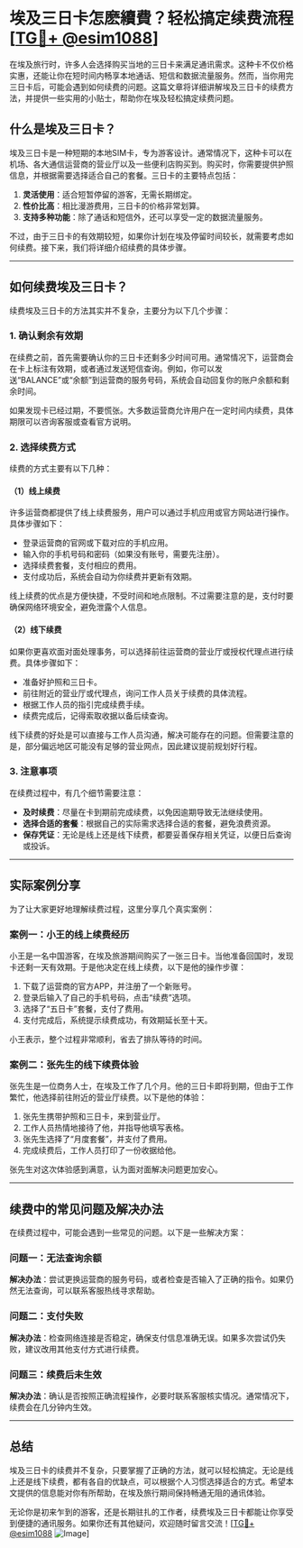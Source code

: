 # 埃及三日卡怎麽續費？轻松搞定续费流程[[TG💪+ @esim1088](https://t.me/s/esim1088)]

在埃及旅行时，许多人会选择购买当地的三日卡来满足通讯需求。这种卡不仅价格实惠，还能让你在短时间内畅享本地通话、短信和数据流量服务。然而，当你用完三日卡后，可能会遇到如何续费的问题。这篇文章将详细讲解埃及三日卡的续费方法，并提供一些实用的小贴士，帮助你在埃及轻松搞定续费问题。

## 什么是埃及三日卡？

埃及三日卡是一种短期的本地SIM卡，专为游客设计。通常情况下，这种卡可以在机场、各大通信运营商的营业厅以及一些便利店购买到。购买时，你需要提供护照信息，并根据需要选择适合自己的套餐。三日卡的主要特点包括：

1. **灵活使用**：适合短暂停留的游客，无需长期绑定。
2. **性价比高**：相比漫游费用，三日卡的价格非常划算。
3. **支持多种功能**：除了通话和短信外，还可以享受一定的数据流量服务。

不过，由于三日卡的有效期较短，如果你计划在埃及停留时间较长，就需要考虑如何续费。接下来，我们将详细介绍续费的具体步骤。

---

## 如何续费埃及三日卡？

续费埃及三日卡的方法其实并不复杂，主要分为以下几个步骤：

### 1. 确认剩余有效期

在续费之前，首先需要确认你的三日卡还剩多少时间可用。通常情况下，运营商会在卡上标注有效期，或者通过发送短信查询。例如，你可以发送“BALANCE”或“余额”到运营商的服务号码，系统会自动回复你的账户余额和剩余时间。

如果发现卡已经过期，不要慌张。大多数运营商允许用户在一定时间内续费，具体期限可以咨询客服或查看官方说明。

### 2. 选择续费方式

续费的方式主要有以下几种：

#### （1）线上续费

许多运营商都提供了线上续费服务，用户可以通过手机应用或官方网站进行操作。具体步骤如下：

- 登录运营商的官网或下载对应的手机应用。
- 输入你的手机号码和密码（如果没有账号，需要先注册）。
- 选择续费套餐，支付相应的费用。
- 支付成功后，系统会自动为你续费并更新有效期。

线上续费的优点是方便快捷，不受时间和地点限制。不过需要注意的是，支付时要确保网络环境安全，避免泄露个人信息。

#### （2）线下续费

如果你更喜欢面对面处理事务，可以选择前往运营商的营业厅或授权代理点进行续费。具体步骤如下：

- 准备好护照和三日卡。
- 前往附近的营业厅或代理点，询问工作人员关于续费的具体流程。
- 根据工作人员的指引完成续费手续。
- 续费完成后，记得索取收据以备后续查询。

线下续费的好处是可以直接与工作人员沟通，解决可能存在的问题。但需要注意的是，部分偏远地区可能没有足够的营业网点，因此建议提前规划好行程。

### 3. 注意事项

在续费过程中，有几个细节需要注意：

- **及时续费**：尽量在卡到期前完成续费，以免因逾期导致无法继续使用。
- **选择合适的套餐**：根据自己的实际需求选择合适的套餐，避免浪费资源。
- **保存凭证**：无论是线上还是线下续费，都要妥善保存相关凭证，以便日后查询或投诉。

---

## 实际案例分享

为了让大家更好地理解续费过程，这里分享几个真实案例：

### 案例一：小王的线上续费经历

小王是一名中国游客，在埃及旅游期间购买了一张三日卡。当他准备回国时，发现卡还剩一天有效期。于是他决定在线上续费，以下是他的操作步骤：

1. 下载了运营商的官方APP，并注册了一个新账号。
2. 登录后输入了自己的手机号码，点击“续费”选项。
3. 选择了“五日卡”套餐，支付了费用。
4. 支付完成后，系统提示续费成功，有效期延长至十天。

小王表示，整个过程非常顺利，省去了排队等待的时间。

### 案例二：张先生的线下续费体验

张先生是一位商务人士，在埃及工作了几个月。他的三日卡即将到期，但由于工作繁忙，他选择前往附近的营业厅续费。以下是他的体验：

1. 张先生携带护照和三日卡，来到营业厅。
2. 工作人员热情地接待了他，并指导他填写表格。
3. 张先生选择了“月度套餐”，并支付了费用。
4. 完成续费后，工作人员打印了一份收据给他。

张先生对这次体验感到满意，认为面对面解决问题更加安心。

---

## 续费中的常见问题及解决办法

在续费过程中，可能会遇到一些常见的问题。以下是一些解决方案：

### 问题一：无法查询余额

**解决办法**：尝试更换运营商的服务号码，或者检查是否输入了正确的指令。如果仍然无法查询，可以联系客服热线寻求帮助。

### 问题二：支付失败

**解决办法**：检查网络连接是否稳定，确保支付信息准确无误。如果多次尝试仍失败，建议改用其他支付方式进行续费。

### 问题三：续费后未生效

**解决办法**：确认是否按照正确流程操作，必要时联系客服核实情况。通常情况下，续费会在几分钟内生效。

---

## 总结

埃及三日卡的续费并不复杂，只要掌握了正确的方法，就可以轻松搞定。无论是线上还是线下续费，都有各自的优缺点，可以根据个人习惯选择适合的方式。希望本文提供的信息能对你有所帮助，在埃及旅行期间保持畅通无阻的通讯体验。

无论你是初来乍到的游客，还是长期驻扎的工作者，续费埃及三日卡都能让你享受到便捷的通讯服务。如果你还有其他疑问，欢迎随时留言交流！[[TG💪+ @esim1088](https://t.me/s/esim1088) ![Image](https://i.postimg.cc/4NQfJmqS/Snipaste-2025-05-13-00-14-12.png)]